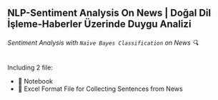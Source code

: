 ## NLP-Sentiment Analysis On News | Doğal Dil İşleme-Haberler Üzerinde Duygu Analizi 

###### *Sentiment Analysis with `Naive Bayes Classification` on News* 🔍
Including 2 file:
- 📁 Notebook
- 📁 Excel Format File for Collecting Sentences from News
